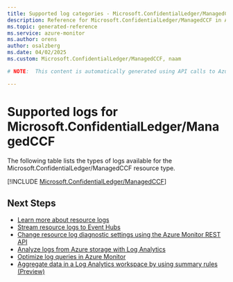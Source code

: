 ```yaml
---
title: Supported log categories - Microsoft.ConfidentialLedger/ManagedCCF
description: Reference for Microsoft.ConfidentialLedger/ManagedCCF in Azure Monitor Logs.
ms.topic: generated-reference
ms.service: azure-monitor
ms.author: orens
author: osalzberg
ms.date: 04/02/2025
ms.custom: Microsoft.ConfidentialLedger/ManagedCCF, naam

# NOTE:  This content is automatically generated using API calls to Azure. Any edits made on these files will be overwritten in the next run of the script. 

---
```





# Supported logs for Microsoft.ConfidentialLedger/ManagedCCF  
The following table lists the types of logs available for the Microsoft.ConfidentialLedger/ManagedCCF resource type.
  

  
[!INCLUDE [Microsoft.ConfidentialLedger/ManagedCCF](~/reusable-content/ce-skilling/azure/includes/azure-monitor/reference/logs/microsoft-confidentialledger-managedccf-logs-include.md)]  
  

## Next Steps

* [Learn more about resource logs](/azure/azure-monitor/essentials/platform-logs-overview)
* [Stream resource logs to Event Hubs](/azure/azure-monitor/essentials/resource-logs#send-to-azure-event-hubs)
* [Change resource log diagnostic settings using the Azure Monitor REST API](/rest/api/monitor/diagnosticsettings)
* [Analyze logs from Azure storage with Log Analytics](/azure/azure-monitor/essentials/resource-logs#send-to-log-analytics-workspace)
* [Optimize log queries in Azure Monitor](/azure/azure-monitor/logs/query-optimization)
* [Aggregate data in a Log Analytics workspace by using summary rules (Preview)](/azure/azure-monitor/logs/summary-rules)